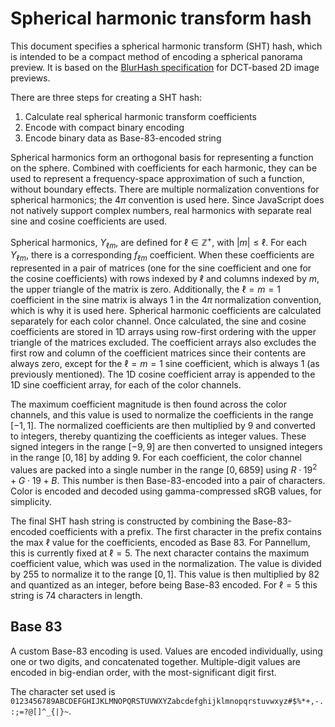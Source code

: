 # Spherical harmonic transform hash

This document specifies a spherical harmonic transform (SHT) hash, which is
intended to be a compact method of encoding a spherical panorama preview. It is
based on the [BlurHash specification](https://github.com/woltapp/blurhash/blob/master/Algorithm.md)
for DCT-based 2D image previews.

There are three steps for creating a SHT hash:

1. Calculate real spherical harmonic transform coefficients
2. Encode with compact binary encoding
3. Encode binary data as Base-83-encoded string

Spherical harmonics form an orthogonal basis for representing a function on the
sphere. Combined with coefficients for each harmonic, they can be used to
represent a frequency-space approximation of such a function, without boundary
effects. There are multiple normalization conventions for spherical harmonics;
the $4\pi$ convention is used here. Since JavaScript does not natively support
complex numbers, real harmonics with separate real sine and cosine coefficients
are used.

Spherical harmonics, $Y_{\ell m}$, are defined for $\ell \in \mathbb{Z}^+$,
with $|m| \leq \ell$. For each $Y_{\ell m}$, there is a corresponding
$f_{\ell m}$ coefficient. When these coefficients are represented in a pair of
matrices (one for the sine coefficient and one for the cosine coefficients)
with rows indexed by $\ell$ and columns indexed by $m$, the upper triangle of
the matrix is zero. Additionally, the $\ell = m = 1$ coefficient in the sine
matrix is always 1 in the $4\pi$ normalization convention, which is why it is
used here. Spherical harmonic coefficients are calculated separately for each
color channel. Once calculated, the sine and cosine coefficients are stored in
1D arrays using row-first ordering with the upper triangle of the matrices
excluded. The coefficient arrays also excludes the first row and column of
the coefficient matrices since their contents are always zero, except for the
$\ell = m = 1$ sine coefficient, which is always 1 (as previously mentioned).
The 1D cosine coefficient array is appended to the 1D sine coefficient array,
for each of the color channels.

The maximum coefficient magnitude is then found across the color channels, and
this value is used to normalize the coefficients in the range $[-1, 1]$. The
normalized coefficients are then multiplied by 9 and converted to integers,
thereby quantizing the coefficients as integer values. These signed integers in
the range $[-9, 9]$ are then converted to unsigned integers in the range
$[0, 18]$ by adding 9. For each coefficient, the color channel values are
packed into a single number in the range $[0, 6859]$ using
$R \cdot 19^2 + G \cdot 19 + B$. This number is then Base-83-encoded into a
pair of characters. Color is encoded and decoded using gamma-compressed sRGB
values, for simplicity.

The final SHT hash string is constructed by combining the Base-83-encoded
coefficients with a prefix. The first character in the prefix contains the max
$\ell$ value for the coefficients, encoded as Base 83. For Pannellum, this is
currently fixed at $\ell = 5$. The next character contains the maximum
coefficient value, which was used in the normalization. The value is divided by
255 to normalize it to the range $[0, 1]$. This value is then multiplied by 82
and quantized as an integer, before being Base-83 encoded. For $\ell = 5$ this
string is 74 characters in length.


## Base 83

A custom Base-83 encoding is used. Values are encoded individually, using one
or two digits, and concatenated together. Multiple-digit values are encoded in
big-endian order, with the most-significant digit first.

The character set used is `0123456789ABCDEFGHIJKLMNOPQRSTUVWXYZabcdefghijklmnopqrstuvwxyz#$%*+,-.:;=?@[]^_{|}~`.
